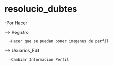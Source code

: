 # resolucio_dubtes

-Por Hacer

--> Registro
       
      -Hacer que se puedan poner imagenes de perfil 
    
--> Usuarios_Edit
      
      -Cambiar Informacion Perfil 
      	
